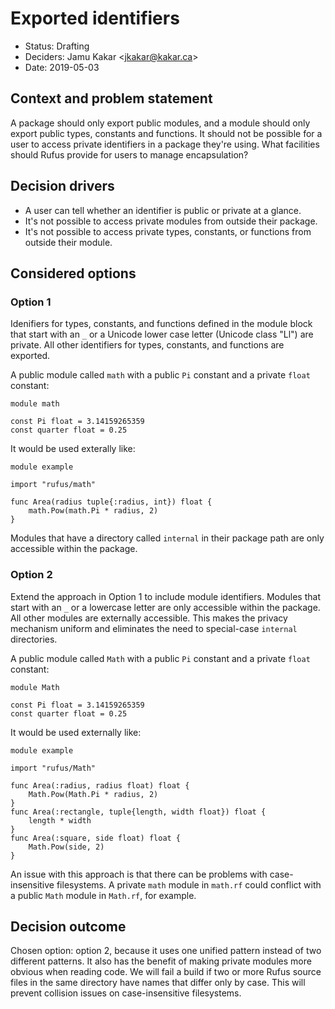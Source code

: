# Exported identifiers

* Status: Drafting
* Deciders: Jamu Kakar <<jkakar@kakar.ca>>
* Date: 2019-05-03

## Context and problem statement

A package should only export public modules, and a module should only export
public types, constants and functions. It should not be possible for a user to
access private identifiers in a package they're using. What facilities should
Rufus provide for users to manage encapsulation?

## Decision drivers

* A user can tell whether an identifier is public or private at a glance.
* It's not possible to access private modules from outside their package.
* It's not possible to access private types, constants, or functions from
  outside their module.

## Considered options

### Option 1

Idenifiers for types, constants, and functions defined in the module block that
start with an `_` or a Unicode lower case letter (Unicode class "Ll") are
private. All other identifiers for types, constants, and functions are exported.

A public module called `math` with a public `Pi` constant and a private `float`
constant:

```rufus
module math

const Pi float = 3.14159265359
const quarter float = 0.25
```

It would be used exterally like:

```rufus
module example

import "rufus/math"

func Area(radius tuple{:radius, int}) float {
    math.Pow(math.Pi * radius, 2)
}
```

Modules that have a directory called `internal` in their package path are only
accessible within the package.

### Option 2

Extend the approach in Option 1 to include module identifiers. Modules that
start with an `_` or a lowercase letter are only accessible within the package.
All other modules are externally accessible. This makes the privacy mechanism
uniform and eliminates the need to special-case `internal` directories.

A public module called `Math` with a public `Pi` constant and a private `float`
constant:

```rufus
module Math

const Pi float = 3.14159265359
const quarter float = 0.25
```

It would be used externally like:

```rufus
module example

import "rufus/Math"

func Area(:radius, radius float) float {
    Math.Pow(Math.Pi * radius, 2)
}
func Area(:rectangle, tuple{length, width float}) float {
    length * width
}
func Area(:square, side float) float {
    Math.Pow(side, 2)
}
```

An issue with this approach is that there can be problems with case-insensitive
filesystems. A private `math` module in `math.rf` could conflict with a public
`Math` module in `Math.rf`, for example.

## Decision outcome

Chosen option: option 2, because it uses one unified pattern instead of two
different patterns. It also has the benefit of making private modules more
obvious when reading code. We will fail a build if two or more Rufus source
files in the same directory have names that differ only by case. This will
prevent collision issues on case-insensitive filesystems.
